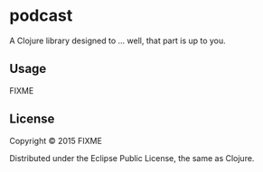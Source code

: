 # podcast

A Clojure library designed to ... well, that part is up to you.

## Usage

FIXME

## License

Copyright © 2015 FIXME

Distributed under the Eclipse Public License, the same as Clojure.
